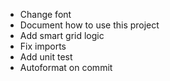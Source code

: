 - Change font
- Document how to use this project
- Add smart grid logic
- Fix imports
- Add unit test
- Autoformat on commit
